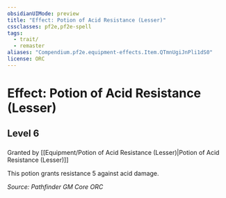 ```yaml
---
obsidianUIMode: preview
title: "Effect: Potion of Acid Resistance (Lesser)"
cssclasses: pf2e,pf2e-spell
tags:
  - trait/
  - remaster
aliases: "Compendium.pf2e.equipment-effects.Item.QTmnUgiJnPli1dS0"
license: ORC
---
```

# Effect: Potion of Acid Resistance (Lesser)
## Level 6
### 






Granted by [[Equipment/Potion of Acid Resistance (Lesser)|Potion of Acid Resistance (Lesser)]]

This potion grants resistance 5 against acid damage.

*Source: Pathfinder GM Core*
*ORC*